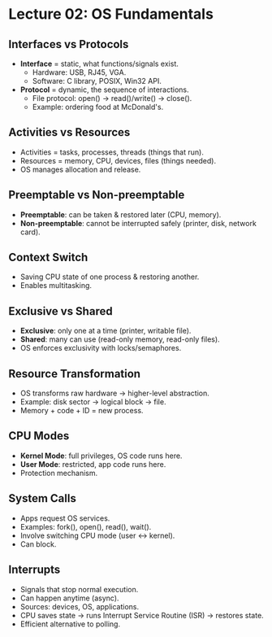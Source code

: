 # Lecture 02: OS Fundamentals

## Interfaces vs Protocols
- **Interface** = static, what functions/signals exist.
  - Hardware: USB, RJ45, VGA.
  - Software: C library, POSIX, Win32 API.
- **Protocol** = dynamic, the sequence of interactions.
  - File protocol: open() → read()/write() → close().
  - Example: ordering food at McDonald's.

## Activities vs Resources
- Activities = tasks, processes, threads (things that run).
- Resources = memory, CPU, devices, files (things needed).
- OS manages allocation and release.

## Preemptable vs Non-preemptable
- **Preemptable**: can be taken & restored later (CPU, memory).
- **Non-preemptable**: cannot be interrupted safely (printer, disk, network card).

## Context Switch
- Saving CPU state of one process & restoring another.
- Enables multitasking.

## Exclusive vs Shared
- **Exclusive**: only one at a time (printer, writable file).
- **Shared**: many can use (read-only memory, read-only files).
- OS enforces exclusivity with locks/semaphores.

## Resource Transformation
- OS transforms raw hardware → higher-level abstraction.
- Example: disk sector → logical block → file.
- Memory + code + ID = new process.

## CPU Modes
- **Kernel Mode**: full privileges, OS code runs here.
- **User Mode**: restricted, app code runs here.
- Protection mechanism.

## System Calls
- Apps request OS services.
- Examples: fork(), open(), read(), wait().
- Involve switching CPU mode (user ↔ kernel).
- Can block.

## Interrupts
- Signals that stop normal execution.
- Can happen anytime (async).
- Sources: devices, OS, applications.
- CPU saves state → runs Interrupt Service Routine (ISR) → restores state.
- Efficient alternative to polling.
